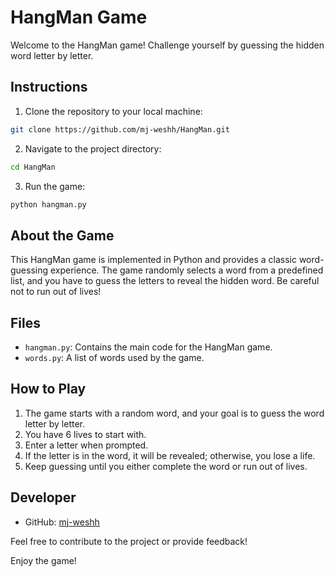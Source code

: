 # HangMan Game

Welcome to the HangMan game! Challenge yourself by guessing the hidden word letter by letter.

## Instructions

1. Clone the repository to your local machine:

```bash
git clone https://github.com/mj-weshh/HangMan.git
```

2. Navigate to the project directory:

```bash
cd HangMan
```

3. Run the game:

```bash
python hangman.py
```

## About the Game

This HangMan game is implemented in Python and provides a classic word-guessing experience. The game randomly selects a word from a predefined list, and you have to guess the letters to reveal the hidden word. Be careful not to run out of lives!

## Files

- `hangman.py`: Contains the main code for the HangMan game.
- `words.py`: A list of words used by the game.

## How to Play

1. The game starts with a random word, and your goal is to guess the word letter by letter.
2. You have 6 lives to start with.
3. Enter a letter when prompted.
4. If the letter is in the word, it will be revealed; otherwise, you lose a life.
5. Keep guessing until you either complete the word or run out of lives.

## Developer

- GitHub: [mj-weshh](https://github.com/mj-weshh)

Feel free to contribute to the project or provide feedback!

Enjoy the game!
